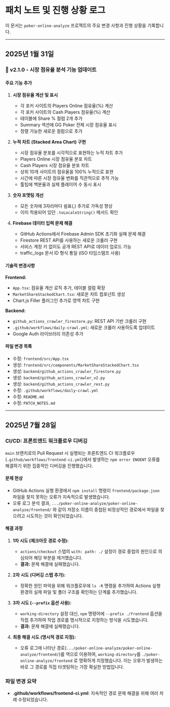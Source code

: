 # 패치 노트 및 진행 상황 로그

이 문서는 `poker-online-analyze` 프로젝트의 주요 변경 사항과 진행 상황을 기록합니다.

---

## 2025년 1월 31일

### 🚀 v2.1.0 - 시장 점유율 분석 기능 업데이트

#### 주요 기능 추가

1. **시장 점유율 계산 및 표시**
   - 각 포커 사이트의 Players Online 점유율(%) 계산
   - 각 포커 사이트의 Cash Players 점유율(%) 계산
   - 테이블에 Share % 컬럼 2개 추가
   - Summary 섹션에 GG Poker 전체 시장 점유율 표시
   - 정렬 가능한 새로운 컬럼으로 추가

2. **누적 차트 (Stacked Area Chart) 구현**
   - 시장 점유율 분포를 시각적으로 표현하는 누적 차트 추가
   - Players Online 시장 점유율 분포 차트
   - Cash Players 시장 점유율 분포 차트
   - 상위 10개 사이트의 점유율을 100% 누적으로 표현
   - 시간에 따른 시장 점유율 변화를 직관적으로 추적 가능
   - 툴팁에 백분율과 실제 플레이어 수 동시 표시

3. **숫자 포맷팅 개선**
   - 모든 숫자에 3자리마다 쉼표(,) 추가로 가독성 향상
   - 이미 적용되어 있던 `.toLocaleString()` 메서드 확인

4. **Firebase 데이터 입력 문제 해결**
   - GitHub Actions에서 Firebase Admin SDK 초기화 실패 문제 해결
   - Firestore REST API를 사용하는 새로운 크롤러 구현
   - 서비스 계정 키 없이도 공개 REST API로 데이터 업로드 가능
   - traffic_logs 문서 ID 형식 통일 (ISO 타임스탬프 사용)

#### 기술적 변경사항

**Frontend:**
- `App.tsx`: 점유율 계산 로직 추가, 테이블 컬럼 확장
- `MarketShareStackedChart.tsx`: 새로운 차트 컴포넌트 생성
- Chart.js Filler 플러그인 추가로 영역 차트 구현

**Backend:**
- `github_actions_crawler_firestore.py`: REST API 기반 크롤러 구현
- `.github/workflows/daily-crawl.yml`: 새로운 크롤러 사용하도록 업데이트
- Google Auth 라이브러리 의존성 추가

#### 파일 변경 목록
- 수정: `frontend/src/App.tsx`
- 생성: `frontend/src/components/MarketShareStackedChart.tsx`
- 생성: `backend/github_actions_crawler_firestore.py`
- 생성: `backend/github_actions_crawler_v2.py`
- 생성: `backend/github_actions_crawler_rest.py`
- 수정: `.github/workflows/daily-crawl.yml`
- 수정: `README.md`
- 수정: `PATCH_NOTES.md`

---

## 2025년 7월 28일

### CI/CD: 프론트엔드 워크플로우 디버깅

`main` 브랜치로의 Pull Request 시 실행되는 프론트엔드 CI 워크플로우 (`.github/workflows/frontend-ci.yml`)에서 발생하는 `npm error ENOENT` 오류를 해결하기 위한 집중적인 디버깅을 진행했습니다.

#### 문제 현상

*   GitHub Actions 실행 환경에서 `npm install` 명령이 `frontend/package.json` 파일을 찾지 못하는 오류가 지속적으로 발생했습니다.
*   오류 로그 분석 결과, `.../poker-online-analyze/poker-online-analyze/frontend/` 와 같이 저장소 이름이 중첩된 비정상적인 경로에서 파일을 찾으려고 시도하는 것이 확인되었습니다.

#### 해결 과정

1.  **1차 시도 (체크아웃 경로 수정):**
    *   `actions/checkout` 스텝의 `with: path: ./` 설정이 경로 중첩의 원인으로 의심되어 해당 부분을 제거했습니다.
    *   **결과:** 문제 해결에 실패했습니다.

2.  **2차 시도 (디버깅 스텝 추가):**
    *   정확한 원인 파악을 위해 워크플로우에 `ls -R` 명령을 추가하여 Actions 실행 환경의 실제 파일 및 폴더 구조를 확인하는 단계를 추가했습니다.

3.  **3차 시도 (`--prefix` 옵션 사용):**
    *   `working-directory` 설정 대신, `npm` 명령어에 `--prefix ./frontend` 옵션을 직접 추가하여 작업 경로를 명시적으로 지정하는 방식을 시도했습니다.
    *   **결과:** 문제 해결에 실패했습니다.

4.  **최종 해결 시도 (명시적 경로 지정):**
    *   오류 로그에 나타난 경로(`.../poker-online-analyze/poker-online-analyze/frontend/`)를 역으로 이용하여, `working-directory`를 `./poker-online-analyze/frontend` 로 명확하게 지정했습니다. 이는 오류가 발생하는 바로 그 경로를 직접 타겟팅하는 가장 확실한 방법입니다.

### 파일 변경 요약

*   **.github/workflows/frontend-ci.yml**: 지속적인 경로 문제 해결을 위해 여러 차례 수정되었습니다.
